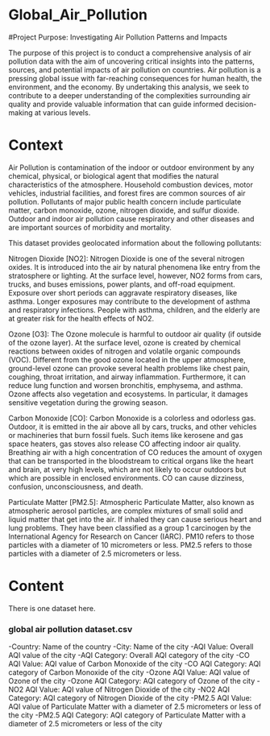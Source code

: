 # Global_Air_Pollution
#Project Purpose: Investigating Air Pollution Patterns and Impacts

The purpose of this project is to conduct a comprehensive analysis of air pollution data with the aim of uncovering critical insights into the patterns, sources, and potential impacts of air pollution on countries. Air pollution is a pressing global issue with far-reaching consequences for human health, the environment, and the economy. By undertaking this analysis, we seek to contribute to a deeper understanding of the complexities surrounding air quality and provide valuable information that can guide informed decision-making at various levels.

# Context
Air Pollution is contamination of the indoor or outdoor environment by any chemical, physical, or biological agent that modifies the natural characteristics of the atmosphere. Household combustion devices, motor vehicles, industrial facilities, and forest fires are common sources of air pollution. Pollutants of major public health concern include particulate matter, carbon monoxide, ozone, nitrogen dioxide, and sulfur dioxide. Outdoor and indoor air pollution cause respiratory and other diseases and are important sources of morbidity and mortality.

This dataset provides geolocated information about the following pollutants:

Nitrogen Dioxide [NO2]: Nitrogen Dioxide is one of the several nitrogen oxides. It is introduced into the air by natural phenomena like entry from the stratosphere or lighting. At the surface level, however, NO2 forms from cars, trucks, and buses emissions, power plants, and off-road equipment. Exposure over short periods can aggravate respiratory diseases, like asthma. Longer exposures may contribute to the development of asthma and respiratory infections. People with asthma, children, and the elderly are at greater risk for the health effects of NO2.

Ozone [O3]: The Ozone molecule is harmful to outdoor air quality (if outside of the ozone layer). At the surface level, ozone is created by chemical reactions between oxides of nitrogen and volatile organic compounds (VOC). Different from the good ozone located in the upper atmosphere, ground-level ozone can provoke several health problems like chest pain, coughing, throat irritation, and airway inflammation. Furthermore, it can reduce lung function and worsen bronchitis, emphysema, and asthma. Ozone affects also vegetation and ecosystems. In particular, it damages sensitive vegetation during the growing season.

Carbon Monoxide [CO]: Carbon Monoxide is a colorless and odorless gas. Outdoor, it is emitted in the air above all by cars, trucks, and other vehicles or machineries that burn fossil fuels. Such items like kerosene and gas space heaters, gas stoves also release CO affecting indoor air quality.
Breathing air with a high concentration of CO reduces the amount of oxygen that can be transported in the bloodstream to critical organs like the heart and brain, at very high levels, which are not likely to occur outdoors but which are possible in enclosed environments. CO can cause dizziness, confusion, unconsciousness, and death.

Particulate Matter [PM2.5]: Atmospheric Particulate Matter, also known as atmospheric aerosol particles, are complex mixtures of small solid and liquid matter that get into the air. If inhaled they can cause serious heart and lung problems. They have been classified as a group 1 carcinogen by the International Agency for Research on Cancer (IARC). PM10 refers to those particles with a diameter of 10 micrometers or less. PM2.5 refers to those particles with a diameter of 2.5 micrometers or less.

# Content
There is one dataset here.

### global air pollution dataset.csv
-Country: Name of the country
-City: Name of the city
-AQI Value: Overall AQI value of the city
-AQI Category: Overall AQI category of the city
-CO AQI Value: AQI value of Carbon Monoxide of the city
-CO AQI Category: AQI category of Carbon Monoxide of the city
-Ozone AQI Value: AQI value of Ozone of the city
-Ozone AQI Category: AQI category of Ozone of the city
-NO2 AQI Value: AQI value of Nitrogen Dioxide of the city
-NO2 AQI Category: AQI category of Nitrogen Dioxide of the city
-PM2.5 AQI Value: AQI value of Particulate Matter with a diameter of 2.5 micrometers or less of the city
-PM2.5 AQI Category: AQI category of Particulate Matter with a diameter of 2.5 micrometers or less of the city
